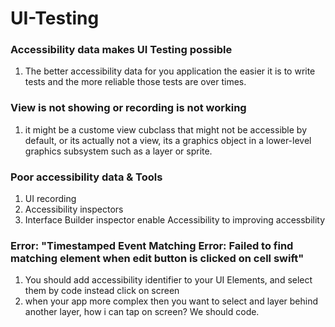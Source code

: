 # UI-Testing
### Accessibility data makes UI Testing possible
1. The better accessibility data for you application the easier it is to write tests and the more reliable those tests are over times.

### View is not showing or recording is not working
1. it might be a custome view cubclass that might not be accessible by default, or its actually not a view, its a graphics object in a lower-level graphics subsystem such as a layer or sprite.

### Poor accessibility data & Tools
1. UI recording
2. Accessibility inspectors
3. Interface Builder inspector enable Accessibility to improving accessbility

### Error: "Timestamped Event Matching Error: Failed to find matching element when edit button is clicked on cell swift"
1. You should add accessibility identifier to your UI Elements, and select them by code instead click on screen
2. when your app more complex then you want to select and layer behind another layer, how i can tap on screen? We should code.
